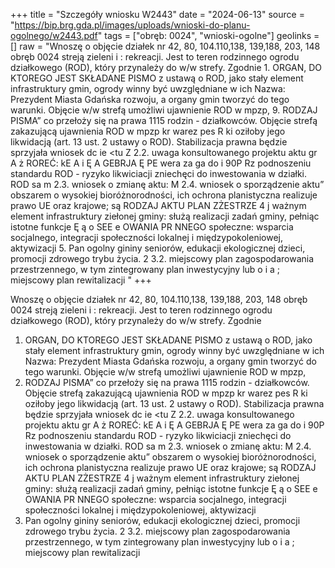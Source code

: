 +++
title = "Szczegóły wniosku W2443"
date = "2024-06-13"
source = "https://bip.brg.gda.pl/images/uploads/wnioski-do-planu-ogolnego/w2443.pdf"
tags = ["obręb: 0024", "wnioski-ogolne"]
geolinks = []
raw = "Wnoszę o objęcie działek nr 42, 80, 104.110,138, 139,188, 203, 148 obręb 0024 streją zieleni i : rekreacji. Jest to teren rodzinnego ogrodu działkowego (ROD), który przynależy do w/w strefy. Zgodnie 1. ORGAN, DO KTOREGO JEST SKŁADANE PISMO z ustawą o ROD, jako stały element infrastruktury gmin, ogrody winny być uwzględniane w ich Nazwa: Prezydent Miasta Gdańska rozwoju, a organy gmin tworzyć do tego warunki. Objęcie w/w strefą umożliwi ujawnienie ROD w mpzp, 9. RODZAJ PISMA” co przełoży się na prawa 1115 rodzin - działkowców. Objęcie strefą zakazującą ujawnienia ROD w mpzp kr warez pes R ki oziłoby jego likwidacją (art. 13 ust. 2 ustawy o ROD). Stabilizacja prawna będzie sprzyjała wniosek dc ie <tu Z 2.2. uwaga konsultowanego projektu aktu gr A ż ROREĆ: kE A i Ę A GEBRJA Ę PE wera za ga do i 90P Rz podnoszeniu standardu ROD - ryzyko likwiciacji zniechęci do inwestowania w działki. ROD sa m 2.3. wniosek o zmianę aktu: M 2.4. wniosek o sporządzenie aktu” obszarem o wysokiej bioróżnorodności, ich ochrona planistyczna realizuje prawo UE oraz krajowe; są RODZAJ AKTU PLAN ZŻESTRZE 4 j ważnym element infrastruktury ziełonej gminy: służą realizacji zadań gminy, pełniąc istotne funkcje Ę ą o SEE e OWANIA PR NNEGO społeczne: wsparcia socjalnego, integracji społeczności lokalnej i międzypokoleniowej, aktywizacji 5. Pan ogolny gininy seniorów, edukacji ekologicznej dzieci, promocji zdrowego trybu życia. 2 3.2. miejscowy plan zagospodarowania przestrzennego, w tym zintegrowany plan inwestycyjny lub o i a  ; miejscowy plan rewitalizacji "
+++

Wnoszę o objęcie działek nr 42, 80, 104.110,138, 139,188, 203, 148 obręb 0024 streją zieleni i
: rekreacji. Jest to teren rodzinnego ogrodu działkowego (ROD), który przynależy do w/w strefy. Zgodnie
1. ORGAN, DO KTOREGO JEST SKŁADANE PISMO z ustawą o ROD, jako stały element infrastruktury gmin, ogrody winny być uwzględniane w ich
Nazwa: Prezydent Miasta Gdańska rozwoju, a organy gmin tworzyć do tego warunki. Objęcie w/w strefą umożliwi ujawnienie ROD w mpzp,
9. RODZAJ PISMA” co przełoży się na prawa 1115 rodzin - działkowców. Objęcie strefą zakazującą ujawnienia ROD w mpzp
kr warez pes R ki oziłoby jego likwidacją (art. 13 ust. 2 ustawy o ROD). Stabilizacja prawna będzie sprzyjała
wniosek dc ie <tu Z 2.2. uwaga konsultowanego projektu aktu gr A ż ROREĆ: kE A i Ę A GEBRJA Ę
PE wera za ga do i 90P Rz podnoszeniu standardu ROD - ryzyko likwiciacji zniechęci do inwestowania w działki. ROD sa
m 2.3. wniosek o zmianę aktu: M 2.4. wniosek o sporządzenie aktu” obszarem o wysokiej bioróżnorodności, ich ochrona planistyczna realizuje prawo UE oraz krajowe; są
RODZAJ AKTU PLAN ZŻESTRZE 4 j ważnym element infrastruktury ziełonej gminy: służą realizacji zadań gminy, pełniąc istotne funkcje
Ę ą o SEE e OWANIA PR NNEGO społeczne: wsparcia socjalnego, integracji społeczności lokalnej i międzypokoleniowej, aktywizacji
5. Pan ogolny gininy seniorów, edukacji ekologicznej dzieci, promocji zdrowego trybu życia.
2 3.2. miejscowy plan zagospodarowania przestrzennego, w tym zintegrowany plan inwestycyjny lub o i a  ;
miejscowy plan rewitalizacji 


